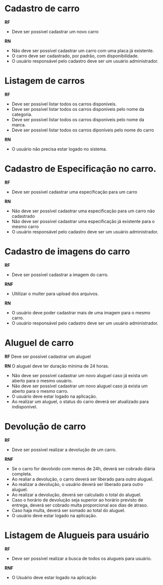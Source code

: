 # Cadastro de carro

**RF**

-   Deve ser possível cadastrar um novo carro

**RN**

-   Não deve ser possível cadastrar um carro com uma placa já existente.
-   O carro deve ser cadastrado, por padrão, com disponibilidade.
-   O usuário responsável pelo cadastro deve ser um usuário administrador.

# Listagem de carros

**RF**

-   Deve ser possível listar todos os carros disponíveis.
-   Deve ser possível listar todos os carros disponíveis pelo nome da categoria.
-   Deve ser possível listar todos os carros disponíveis pelo nome da marca.
-   Deve ser possível listar todos os carros diponíveis pelo nome do carro

**RN**

-   O usuário não precisa estar logado no sistema.

# Cadastro de Especificação no carro.

**RF**

-   Deve ser possível cadastrar uma especificação para um carro

**RN**

-   Não deve ser possível cadastrar uma especificação para um carro não cadastrado
-   Não deve ser possível cadastrar uma especificação já existente para o mesmo carro
-   O usuário responsável pelo cadastro deve ser um usuário administrador.

# Cadastro de imagens do carro

**RF**

-   Deve ser possível cadastrar a imagem do carro.

**RNF**

-   Ultilizar o multer para upload dos arquivos.

**RN**

-   O usuário deve poder cadastrar mais de uma imagem para o mesmo carro.
-   O usuário responsável pelo cadastro deve ser um usuário administrador.

# Aluguel de carro

**RF**
Deve ser possível cadastrar um aluguel

**RN**
O aluguel deve ter duração mínima de 24 horas.

-   Não deve ser possível cadastrar um novo aluguel caso já exista um aberto para o mesmo usuário.
-   Não deve ser possível cadastrar um novo aluguel caso já exista um aberto para o mesmo carro.
-   O usuário deve estar logado na aplicação.
-   Ao realizar um aluguel, o status do carro deverá ser atualizado para indisponível.

# Devolução de carro

**RF**

-   Deve ser possível realizar a devolução de um carro.

**RNF**

-   Se o carro for devolvido com menos de 24h, deverá ser cobrado diária completa.
-   Ao realiar a devolução, o carro deverá ser liberado para outro aluguel.
-   Ao realizar a devolução, o usuário deverá ser liberado para outro aluguel.
-   Ao realizar a devolução, deverá ser calculado o total do aluguel.
-   Caso o horário de devolução seja superior ao horário previsto de entrega, deverá ser cobrado multa proporcional aos dias de atraso.
-   Caso haja multa, deverá ser somado ao total do aluguel.
-   O usuário deve estar logado na aplicação.

# Listagem de Alugueis para usuário

**RF**

-   Deve ser possível realizar a busca de todos os alugueis para usuário.

**RNF**

-   O Usuário deve estar logado na aplicação
